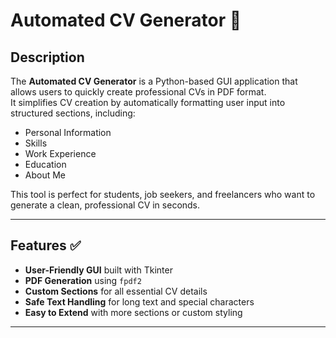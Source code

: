 # Automated CV Generator 📝
## Description
The **Automated CV Generator** is a Python-based GUI application that allows users to quickly create professional CVs in PDF format.  
It simplifies CV creation by automatically formatting user input into structured sections, including:

- Personal Information  
- Skills  
- Work Experience  
- Education  
- About Me  

This tool is perfect for students, job seekers, and freelancers who want to generate a clean, professional CV in seconds.

---

## Features ✅
- **User-Friendly GUI** built with Tkinter  
- **PDF Generation** using `fpdf2`  
- **Custom Sections** for all essential CV details  
- **Safe Text Handling** for long text and special characters  
- **Easy to Extend** with more sections or custom styling  

---
